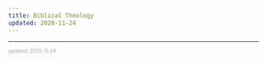 ```yaml
---
title: Biblical Theology
updated: 2020-11-24
---
```


---

<sup><sub><font color="#a6a6a6">updated: 2020-11-24</font></sub></sup>
